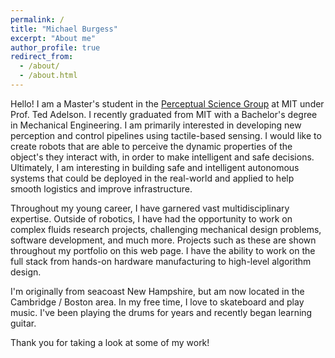 ```yaml
---
permalink: /
title: "Michael Burgess"
excerpt: "About me"
author_profile: true
redirect_from: 
  - /about/
  - /about.html
---
```


Hello! I am a Master's student in the [Perceptual Science Group](http://persci.mit.edu/home) at MIT under Prof. Ted Adelson. I recently graduated from MIT with a Bachelor's degree in Mechanical Engineering. I am primarily interested in developing new perception and control pipelines using tactile-based sensing. I would like to create robots that are able to perceive the dynamic properties of the object's they interact with, in order to make intelligent and safe decisions. Ultimately, I am interesting in building safe and intelligent autonomous systems that could be deployed in the real-world and applied to help smooth logistics and improve infrastructure.

Throughout my young career, I have garnered vast multidisciplinary expertise. Outside of robotics, I have had the opportunity to work on complex fluids research projects, challenging mechanical design problems, software development, and much more. Projects such as these are shown throughout my portfolio on this web page. I have the ability to work on the full stack from hands-on hardware manufacturing to high-level algorithm design.

I'm originally from seacoast New Hampshire, but am now located in the Cambridge / Boston area. In my free time, I love to skateboard and play music. I've been playing the drums for years and recently began learning guitar.

Thank you for taking a look at some of my work!